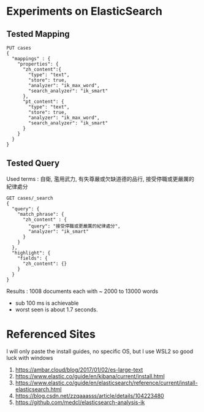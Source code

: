# Experiments on ElasticSearch

## Tested Mapping

```
PUT cases
{
  "mappings" : {
    "properties": {
      "zh_content":{
        "type": "text",
        "store": true,
        "analyzer": "ik_max_word",
        "search_analyzer": "ik_smart"
      },
      "pt_content": {
        "type": "text",
        "store": true,
        "analyzer": "ik_max_word",
        "search_analyzer": "ik_smart"
      }
    }
  }
}
```

## Tested Query

Used terms : 自衛, 濫用武力, 有失尊嚴或欠缺道德的品行, 接受停職或更嚴厲的紀律處分

```
GET cases/_search
{
  "query": {
    "match_phrase": {
      "zh_content" : {
        "query": "接受停職或更嚴厲的紀律處分",
        "analyzer": "ik_smart"
      }
    }
  },
  "highlight": {
    "fields": {
      "zh_content": {}
    }
  }
}
```

Results :
1008 documents each with ~ 2000 to 13000 words

- sub 100 ms is achievable
- worst seen is about 1.7 seconds.

# Referenced Sites

I will only paste the install guides, no specific OS, but I use WSL2 so good luck with windows

1. https://ambar.cloud/blog/2017/01/02/es-large-text
2. https://www.elastic.co/guide/en/kibana/current/install.html
3. https://www.elastic.co/guide/en/elasticsearch/reference/current/install-elasticsearch.html
4. https://blog.csdn.net/zzqaaasss/article/details/104223480
5. https://github.com/medcl/elasticsearch-analysis-ik
